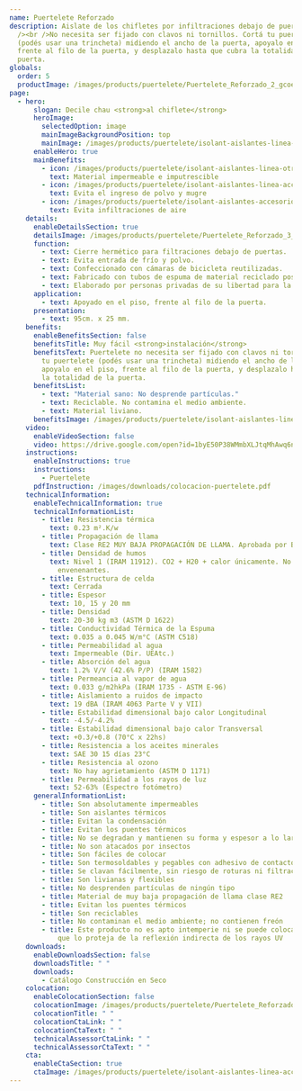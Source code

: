 ```yaml
---
name: Puertelete Reforzado
description: Aislate de los chifletes por infiltraciones debajo de puertas. <br
  /><br />No necesita ser fijado con clavos ni tornillos. Cortá tu puertelete
  (podés usar una trincheta) midiendo el ancho de la puerta, apoyalo en el piso,
  frente al filo de la puerta, y desplazalo hasta que cubra la totalidad de la
  puerta.
globals:
  order: 5
  productImage: /images/products/puertelete/Puertelete_Reforzado_2_gcoeao.jpg
page:
  - hero:
      slogan: Decile chau <strong>al chiflete</strong>
      heroImage:
        selectedOption: image
        mainImageBackgroundPosition: top
        mainImage: /images/products/puertelete/isolant-aislantes-linea-accesorios-puertelete-imagen.jpg
      enableHero: true
      mainBenefits:
        - icon: /images/products/puertelete/isolant-aislantes-linea-otros-usos-puertelete-beneficio-1.svg
          text: Material impermeable e imputrescible
        - icon: /images/products/puertelete/isolant-aislantes-linea-accesorios-puertelete-beneficio-2.svg
          text: Evita el ingreso de polvo y mugre
        - icon: /images/products/puertelete/isolant-aislantes-accesorios-puertelete-beneficio-3.svg
          text: Evita infiltraciones de aire
    details:
      enableDetailsSection: true
      detailsImage: /images/products/puertelete/Puertelete_Reforzado_3_jl6rhk.jpg
      function:
        - text: Cierre hermético para filtraciones debajo de puertas.
        - text: Evita entrada de frío y polvo.
        - text: Confeccionado con cámaras de bicicleta reutilizadas.
        - text: Fabricado con tubos de espuma de material reciclado postconsumo.
        - text: Elaborado por personas privadas de su libertad para la inclusión laboral.
      application:
        - text: Apoyado en el piso, frente al filo de la puerta.
      presentation:
        - text: 95cm. x 25 mm.
    benefits:
      enableBenefitsSection: false
      benefitsTitle: Muy fácil <strong>instalación</strong>
      benefitsText: Puertelete no necesita ser fijado con clavos ni tornillos. Cortá
        tu puertelete (podés usar una trincheta) midiendo el ancho de la puerta,
        apoyalo en el piso, frente al filo de la puerta, y desplazalo hasta que cubra
        la totalidad de la puerta.
      benefitsList:
        - text: "Material sano: No desprende partículas."
        - text: Reciclable. No contamina el medio ambiente.
        - text: Material liviano.
      benefitsImage: /images/products/puertelete/isolant-aislantes-linea-otros-usos-puertelete-beneficio-exclusivo.jpg
    video:
      enableVideoSection: false
      video: https://drive.google.com/open?id=1byE50P38WMmbXLJtqMhAwq6nFvAfTE1G&authuser=marketing%40isolant.com.ar&usp=drive_fs
    instructions:
      enableInstructions: true
      instructions:
        - Puertelete
      pdfInstruction: /images/downloads/colocacion-puertelete.pdf
    technicalInformation:
      enableTechnicalInformation: true
      technicalInformationList:
        - title: Resistencia térmica
          text: 0.23 m².K/w
        - title: Propagación de llama
          text: Clase RE2 MUY BAJA PROPAGACIÓN DE LLAMA. Aprobada por Bomberos Argentina.
        - title: Densidad de humos
          text: Nivel 1 (IRAM 11912). CO2 + H20 + calor únicamente. No desprende gases
            envenenantes.
        - title: Estructura de celda
          text: Cerrada
        - title: Espesor
          text: 10, 15 y 20 mm
        - title: Densidad
          text: 20-30 kg m3 (ASTM D 1622)
        - title: Conductividad Térmica de la Espuma
          text: 0.035 a 0.045 W/m°C (ASTM C518)
        - title: Permeabilidad al agua
          text: Impermeable (Dir. UEAtc.)
        - title: Absorción del agua
          text: 1.2% V/V (42.6% P/P) (IRAM 1582)
        - title: Permeancia al vapor de agua
          text: 0.033 g/m2hkPa (IRAM 1735 - ASTM E-96)
        - title: Aislamiento a ruidos de impacto
          text: 19 dBA (IRAM 4063 Parte V y VII)
        - title: Estabilidad dimensional bajo calor Longitudinal
          text: -4.5/-4.2%
        - title: Estabilidad dimensional bajo calor Transversal
          text: +0.3/+0.8 (70°C x 22hs)
        - title: Resistencia a los aceites minerales
          text: SAE 30 15 días 23°C
        - title: Resistencia al ozono
          text: No hay agrietamiento (ASTM D 1171)
        - title: Permeabilidad a los rayos de luz
          text: 52-63% (Espectro fotómetro)
      generalInformationList:
        - title: Son absolutamente impermeables
        - title: Son aislantes térmicos
        - title: Evitan la condensación
        - title: Evitan los puentes térmicos
        - title: No se degradan y mantienen su forma y espesor a lo largo del tiempo
        - title: No son atacados por insectos
        - title: Son fáciles de colocar
        - title: Son termosoldables y pegables con adhesivo de contacto
        - title: Se clavan fácilmente, sin riesgo de roturas ni filtraciones
        - title: Son livianas y flexibles
        - title: No desprenden partículas de ningún tipo
        - title: Material de muy baja propagación de llama clase RE2
        - title: Evitan los puentes térmicos
        - title: Son reciclables
        - title: No contaminan el medio ambiente; no contienen freón
        - title: Este producto no es apto intemperie ni se puede colocar sin un cielorraso
            que lo proteja de la reflexión indirecta de los rayos UV
    downloads:
      enableDownloadsSection: false
      downloadsTitle: " "
      downloads:
        - Catálogo Construcción en Seco
    colocation:
      enableColocationSection: false
      colocationImage: /images/products/puertelete/Puertelete_Reforzado_2_oha4wu.jpg
      colocationTitle: " "
      colocationCtaLink: " "
      colocationCtaText: " "
      technicalAssessorCtaLink: " "
      technicalAssessorCtaText: " "
    cta:
      enableCtaSection: true
      ctaImage: /images/products/puertelete/isolant-aislantes-linea-accesorios-puertelete-imagen-cta.jpg
---
```

